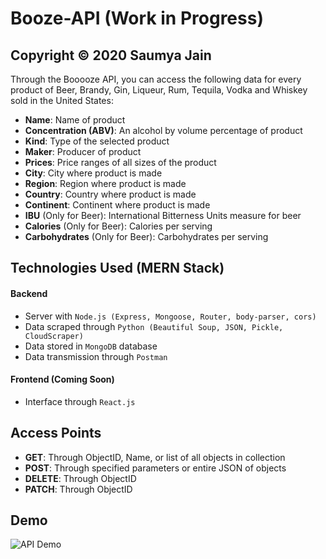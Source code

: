 # Booze-API (Work in Progress)
## Copyright © 2020 Saumya Jain
Through the Booooze API, you can access the following data for every product of Beer, Brandy, Gin, Liqueur, Rum, Tequila, Vodka and Whiskey sold in the United States:
- **Name**: Name of product
- **Concentration (ABV)**: An alcohol by volume percentage of product
- **Kind**: Type of the selected product
- **Maker**: Producer of product
- **Prices**: Price ranges of all sizes of the product 
- **City**: City where product is made
- **Region**: Region where product is made
- **Country**: Country where product is made
- **Continent**: Continent where product is made
- **IBU** (Only for Beer): International Bitterness Units measure for beer
- **Calories** (Only for Beer): Calories per serving
- **Carbohydrates** (Only for Beer): Carbohydrates per serving

## Technologies Used (MERN Stack)
#### Backend
- Server with `Node.js (Express, Mongoose, Router, body-parser, cors)`
- Data scraped through `Python (Beautiful Soup, JSON, Pickle, CloudScraper)`
- Data stored in `MongoDB` database
- Data transmission through `Postman`

#### Frontend (Coming Soon)
- Interface through `React.js`

## Access Points
- **GET**: Through ObjectID, Name, or list of all objects in collection
- **POST**: Through specified parameters or entire JSON of objects
- **DELETE**: Through ObjectID
- **PATCH**: Through ObjectID

## Demo
![API Demo](https://github.com/sjain0913/Booooze-API/blob/master/demo/apidemo.gif "API Demo")

